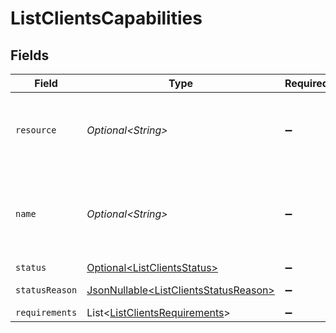 # ListClientsCapabilities


## Fields

| Field                                                                                        | Type                                                                                         | Required                                                                                     | Description                                                                                  | Example                                                                                      |
| -------------------------------------------------------------------------------------------- | -------------------------------------------------------------------------------------------- | -------------------------------------------------------------------------------------------- | -------------------------------------------------------------------------------------------- | -------------------------------------------------------------------------------------------- |
| `resource`                                                                                   | *Optional\<String>*                                                                          | :heavy_minus_sign:                                                                           | Always the word `capability` for this resource type.                                         | capability                                                                                   |
| `name`                                                                                       | *Optional\<String>*                                                                          | :heavy_minus_sign:                                                                           | A unique name for this capability like `payments` / `settlements`.                           | payments                                                                                     |
| `status`                                                                                     | [Optional\<ListClientsStatus>](../../models/operations/ListClientsStatus.md)                 | :heavy_minus_sign:                                                                           | N/A                                                                                          | pending                                                                                      |
| `statusReason`                                                                               | [JsonNullable\<ListClientsStatusReason>](../../models/operations/ListClientsStatusReason.md) | :heavy_minus_sign:                                                                           | N/A                                                                                          | requirement-past-due                                                                         |
| `requirements`                                                                               | List\<[ListClientsRequirements](../../models/operations/ListClientsRequirements.md)>         | :heavy_minus_sign:                                                                           | N/A                                                                                          |                                                                                              |